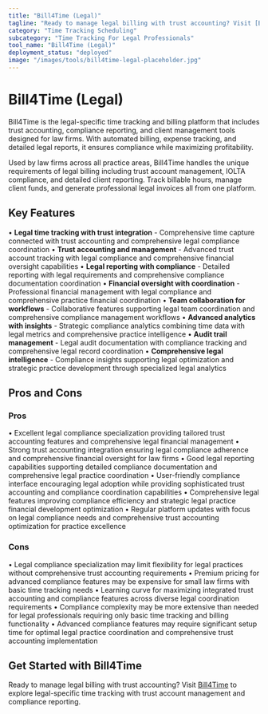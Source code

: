 ```yaml
---
title: "Bill4Time (Legal)"
tagline: "Ready to manage legal billing with trust accounting? Visit [Bill4Time](https://www.bill4time.com) to explore legal-specific time tracking with trust a..."
category: "Time Tracking Scheduling"
subcategory: "Time Tracking For Legal Professionals"
tool_name: "Bill4Time (Legal)"
deployment_status: "deployed"
image: "/images/tools/bill4time-legal-placeholder.jpg"
---
```


# Bill4Time (Legal)

Bill4Time is the legal-specific time tracking and billing platform that includes trust accounting, compliance reporting, and client management tools designed for law firms. With automated billing, expense tracking, and detailed legal reports, it ensures compliance while maximizing profitability.

Used by law firms across all practice areas, Bill4Time handles the unique requirements of legal billing including trust account management, IOLTA compliance, and detailed client reporting. Track billable hours, manage client funds, and generate professional legal invoices all from one platform.

## Key Features

• **Legal time tracking with trust integration** - Comprehensive time capture connected with trust accounting and comprehensive legal compliance coordination
• **Trust accounting and management** - Advanced trust account tracking with legal compliance and comprehensive financial oversight capabilities
• **Legal reporting with compliance** - Detailed reporting with legal requirements and comprehensive compliance documentation coordination
• **Financial oversight with coordination** - Professional financial management with legal compliance and comprehensive practice financial coordination
• **Team collaboration for workflows** - Collaborative features supporting legal team coordination and comprehensive compliance management workflows
• **Advanced analytics with insights** - Strategic compliance analytics combining time data with legal metrics and comprehensive practice intelligence
• **Audit trail management** - Legal audit documentation with compliance tracking and comprehensive legal record coordination
• **Comprehensive legal intelligence** - Compliance insights supporting legal optimization and strategic practice development through specialized legal analytics

## Pros and Cons

### Pros
• Excellent legal compliance specialization providing tailored trust accounting features and comprehensive legal financial management
• Strong trust accounting integration ensuring legal compliance adherence and comprehensive financial oversight for law firms
• Good legal reporting capabilities supporting detailed compliance documentation and comprehensive legal practice coordination
• User-friendly compliance interface encouraging legal adoption while providing sophisticated trust accounting and compliance coordination capabilities
• Comprehensive legal features improving compliance efficiency and strategic legal practice financial development optimization
• Regular platform updates with focus on legal compliance needs and comprehensive trust accounting optimization for practice excellence

### Cons
• Legal compliance specialization may limit flexibility for legal practices without comprehensive trust accounting requirements
• Premium pricing for advanced compliance features may be expensive for small law firms with basic time tracking needs
• Learning curve for maximizing integrated trust accounting and compliance features across diverse legal coordination requirements
• Compliance complexity may be more extensive than needed for legal professionals requiring only basic time tracking and billing functionality
• Advanced compliance features may require significant setup time for optimal legal practice coordination and comprehensive trust accounting implementation

## Get Started with Bill4Time

Ready to manage legal billing with trust accounting? Visit [Bill4Time](https://www.bill4time.com) to explore legal-specific time tracking with trust account management and compliance reporting.